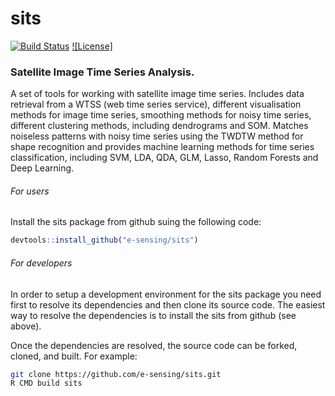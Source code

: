 sits
======

[![Build Status](https://travis-ci.org/rolfsimoes/sits.svg?branch=master)](https://travis-ci.org/rolfsimoes/) [![License]](http://www.gnu.org/licenses/gpl-2.0.html) 

### Satellite Image Time Series Analysis.
A set of tools for working with satellite image time series. Includes data retrieval from a WTSS (web time series service), different visualisation methods for image time series, smoothing methods for noisy time series, different clustering methods, including dendrograms and SOM. Matches noiseless patterns with noisy time series using the TWDTW method for shape recognition and provides machine learning methods for time series classification, including SVM, LDA, QDA, GLM, Lasso, Random Forests and Deep Learning.


###### For users
Install the sits package from github suing the following code:
```R
devtools::install_github("e-sensing/sits")
```

###### For developers
In order to setup a development environment for the sits package you need first to resolve its  dependencies and then clone its source code. The easiest way to resolve the dependencies is to install the sits from github (see above). 

Once the dependencies are resolved, the source code can be forked, cloned, and built. For example:

```bash
git clone https://github.com/e-sensing/sits.git
R CMD build sits
```
